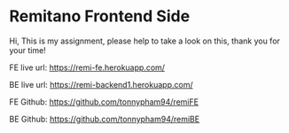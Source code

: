 # Remitano Frontend Side

Hi, 
This is my assignment, please help to take a look on this, thank you for your time! 

FE live url: https://remi-fe.herokuapp.com/ 

BE live url: https://remi-backend1.herokuapp.com/ 

FE Github: https://github.com/tonnypham94/remiFE 

BE Github: https://github.com/tonnypham94/remiBE 
